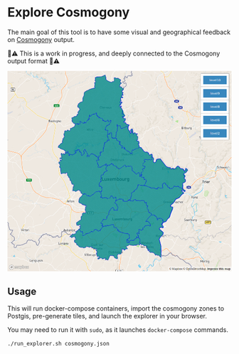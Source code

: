 # Explore Cosmogony

The main goal of this tool is to have some visual and geographical feedback on [Cosmogony](https://github.com/osm-without-borders/cosmogony) output.

:construction::warning: This is a work in progress, and deeply connected to the Cosmogony output format :construction::warning:

![example](cosmogony_explorer.gif)


## Usage

This will run docker-compose containers, import the cosmogony zones to
Postgis, pre-generate tiles, and launch the explorer in your browser.


You may need to run it with `sudo`, as it launches `docker-compose` commands.  
```bash
./run_explorer.sh cosmogony.json
```
